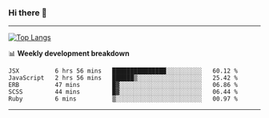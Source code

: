 ### Hi there 👋

-------
[![Top Langs](https://github-readme-stats.vercel.app/api/top-langs/?username=ashish-r)](https://github.com/anuraghazra/github-readme-stats)

📊 **Weekly development breakdown**
<!--START_SECTION:waka-->
```text
JSX          6 hrs 56 mins   ███████████████░░░░░░░░░░   60.12 % 
JavaScript   2 hrs 56 mins   ██████▒░░░░░░░░░░░░░░░░░░   25.42 % 
ERB          47 mins         █▓░░░░░░░░░░░░░░░░░░░░░░░   06.86 % 
SCSS         44 mins         █▓░░░░░░░░░░░░░░░░░░░░░░░   06.44 % 
Ruby         6 mins          ▒░░░░░░░░░░░░░░░░░░░░░░░░   00.97 % 
```
<!--END_SECTION:waka-->
-------

<!--
**ashish-r/ashish-r** is a ✨ _special_ ✨ repository because its `README.md` (this file) appears on your GitHub profile.

Here are some ideas to get you started:

- 🔭 I’m currently working on ...
- 🌱 I’m currently learning ...
- 👯 I’m looking to collaborate on ...
- 🤔 I’m looking for help with ...
- 💬 Ask me about ...
- 📫 How to reach me: ...
- 😄 Pronouns: ...
- ⚡ Fun fact: ...
-->
